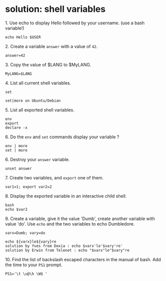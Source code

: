 # solution: shell variables

1\. Use echo to display Hello followed by your username. (use a bash
variable!)

    echo Hello $USER

2\. Create a variable `answer` with a value of `42`.

    answer=42

3\. Copy the value of \$LANG to \$MyLANG.

    MyLANG=$LANG

4\. List all current shell variables.

    set

    set|more on Ubuntu/Debian

5\. List all exported shell variables.

    env
    export
    declare -x

6\. Do the `env` and `set` commands display your variable ?

    env | more
    set | more

6\. Destroy your `answer` variable.

    unset answer

7\. Create two variables, and `export` one of them.

    var1=1; export var2=2

8\. Display the exported variable in an interactive child shell.

    bash
    echo $var2

9\. Create a variable, give it the value \'Dumb\', create another
variable with value \'do\'. Use `echo` and the two variables to echo
Dumbledore.

    varx=Dumb; vary=do

    echo ${varx}le${vary}re
    solution by Yves from Dexia : echo $varx'le'$vary're'
    solution by Erwin from Telenet : echo "$varx"le"$vary"re

10\. Find the list of backslash escaped characters in the manual of
bash. Add the time to your `PS1` prompt.

    PS1='\t \u@\h \W$ '
